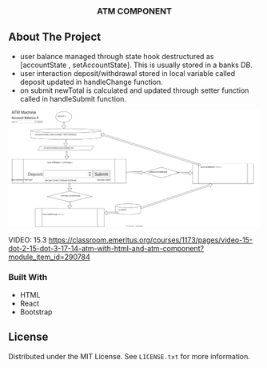 




  <h3 align="center">ATM COMPONENT</h3>

## About The Project
- user balance managed through state hook destructured as [accountState , setAccountState]. This is usually stored in a banks DB.
- user interaction deposit/withdrawal stored in local variable called deposit updated in handleChange function.
- on submit newTotal is calculated and updated through setter function called in handleSubmit function.
  

![](assets/account.drawio.svg)



VIDEO: 15.3
https://classroom.emeritus.org/courses/1173/pages/video-15-dot-2-15-dot-3-17-14-atm-with-html-and-atm-component?module_item_id=290784

### Built With

- HTML
- React
- Bootstrap


## License

Distributed under the MIT License. See `LICENSE.txt` for more information.

